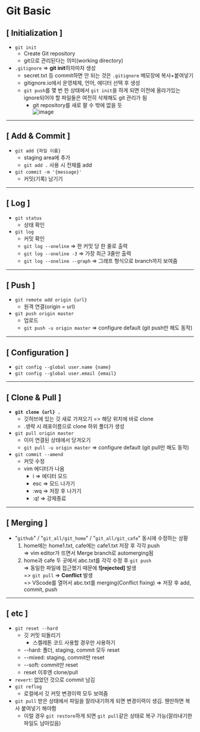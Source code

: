 # Git Basic
## [ Initialization ]
- `git init`
	- Create Git repository
	- git으로 관리된다는 의미(working directory)
- `.gitignore` => **git init**하자마자 생성
  - secret.txt 등 commit하면 안 되는 것은 `.gitignore` 메모장에 복사+붙여넣기
  - gitignore.io에서 운영체제, 언어, 에디터 선택 후 생성
  - `git push`를 몇 번 한 상태에서 `git init`을 하게 되면 이전에 올라가있는 ignore되어야 할 파일들은 여전히 삭제해도 git 관리가 됨
    - git repository를 새로 팔 수 밖에 없을 듯  
![image](https://user-images.githubusercontent.com/108309396/230531827-9e05b781-d569-4e5d-9e57-8ec4175376ed.png)

---
## [ Add & Commit ]
- `git add {파일 이름}`
	- staging area에 추가
	- `git add .` 사용 시 전체를 add
- `git commit -m '{message}'`
	- 커밋(기록) 남기기
---
## [ Log ]
- `git status`
	- 상태 확인
- `git log`
	- 커밋 확인
	- `git log --oneline` => 한 커밋 당 한 줄로 출력
  - `git log --oneline -3` => 가장 최근 3줄만 출력
  - `git log --oneline --graph` => 그래프 형식으로 branch까지 보여줌
---
## [ Push ]
- `git remote add origin {url}`
	- 원격 연결(origin = url)
- `git push origin master`
	- 업로드
	- `git push -u origin master` => configure default (git push만 해도 동작)
---
## [ Configuration ]
- `git config --global user.name {name}`
- `git config --global user.email {email}`  
---
## [ Clone & Pull ]
- **`git clone {url} .`**
  - 깃허브에 있는 깃 새로 가져오기 => 해당 위치에 바로 clone
  - .생략 시 레포이름으로 clone 하위 폴더가 생성 
- `git pull origin master`
  - 이미 연결된 상태에서 당겨오기
  - `git pull -u origin master` => configure default (git pull만 해도 동작)
- `git commit --amend`
  - 커밋 수정
  - vim 에디터가 나옴
    - i => 에디터 모드
    - esc => 모드 나가기
    - :wq => 저장 후 나가기
    - :q! => 강제종료
---
## [ Merging ]
- "`github`" / "`git_all/git_home`" / "`git_all/git_cafe`" 동시에 수정하는 상황
  1. home에는 home1.txt, cafe에는 cafe1.txt 저장 후 각각 push   
  => vim editor가 뜨면서 Merge branch로 automerging됨
  1. home과 cafe 두 곳에서 abc.txt를 각각 수정 후 `git push`   
  => 동일한 파일에 접근했기 때문에 **![rejected]** 발생   
	=> `git pull` => **Conflict** 발생   
	=> VScode를 열어서 abc.txt를 merging(Conflict fixing)
	=> 저장 후 add, commit, push

---
## [ etc ]
- `git reset --hard`
  - 깃 커밋 되돌리기
    - 스켈레톤 코드 사용할 경우만 사용하기
  - --hard: 폴더, staging, commit 모두 reset
  - --mixed: staging, commit만 reset
  - --soft: commit만 reset
  - reset 이후엔 clone/pull
- `revert`: 없었던 것으로 commit 남김 
- `git reflog`
  - 로컬에서 깃 커밋 변경이력 모두 보여줌 
- `git pull` 받은 상태에서 파일을 잘라내기하게 되면 변경이력이 생김. 웬만하면 복사 붙여넣기 해야함
  - 이럴 경우 `git restore`하게 되면 `git pull`같은 상태로 복구 가능(잘라내기한 파일도 남아있음)